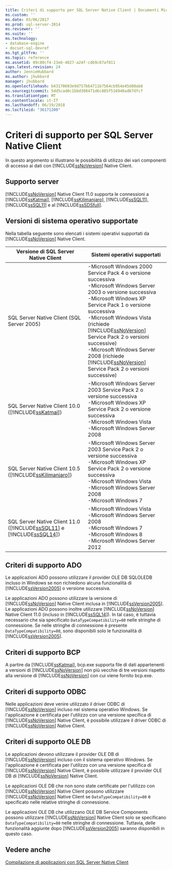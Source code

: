 ```yaml
---
title: Criteri di supporto per SQL Server Native Client | Documenti Microsoft
ms.custom: ''
ms.date: 03/06/2017
ms.prod: sql-server-2014
ms.reviewer: ''
ms.suite: ''
ms.technology:
- database-engine
- docset-sql-devref
ms.tgt_pltfrm: ''
ms.topic: reference
ms.assetid: 09c80cf4-23e6-4027-a24f-cdb9c87af811
caps.latest.revision: 24
author: JennieHubbard
ms.author: jhubbard
manager: jhubbard
ms.openlocfilehash: b43170693e9d757b64711b7564cb954e45d80ab8
ms.sourcegitcommit: 5dd5cad0c1bbd308471d6c885f516948ad67dfcf
ms.translationtype: MT
ms.contentlocale: it-IT
ms.lasthandoff: 06/19/2018
ms.locfileid: "36171200"
---
```

# <a name="support-policies-for-sql-server-native-client"></a>Criteri di supporto per SQL Server Native Client
  In questo argomento si illustrano le possibilità di utilizzo dei vari componenti di accesso ai dati con [!INCLUDE[ssNoVersion](../../../includes/ssnoversion-md.md)] Native Client.  
  
## <a name="server-support"></a>Supporto server  
 [!INCLUDE[ssNoVersion](../../../includes/ssnoversion-md.md)] Native Client 11.0 supporta le connessioni a [!INCLUDE[ssKatmai](../../../includes/sskatmai-md.md)], [!INCLUDE[ssKilimanjaro](../../../includes/sskilimanjaro-md.md)], [!INCLUDE[ssSQL11](../../../includes/sssql11-md.md)], [!INCLUDE[ssSQL11](../../../includes/sssql11-md.md)] e al [!INCLUDE[ssSDSfull](../../../includes/sssdsfull-md.md)].  
  
## <a name="supported-operating-system-versions"></a>Versioni di sistema operativo supportate  
 Nella tabella seguente sono elencati i sistemi operativi supportati da [!INCLUDE[ssNoVersion](../../../includes/ssnoversion-md.md)] Native Client.  
  
|Versione di SQL Server Native Client|Sistemi operativi supportati|  
|--------------------------------------|---------------------------------|  
|SQL Server Native Client (SQL Server 2005)|-Microsoft Windows 2000 Service Pack 4 o versione successiva<br />-Microsoft Windows Server 2003 o versione successiva<br />-Microsoft Windows XP Service Pack 1 o versione successiva<br />-Microsoft Windows Vista (richiede [!INCLUDE[ssNoVersion](../../../includes/ssnoversion-md.md)] Service Pack 2 o versioni successive)<br />-Microsoft Windows Server 2008 (richiede [!INCLUDE[ssNoVersion](../../../includes/ssnoversion-md.md)] Service Pack 2 o versioni successive)|  
|SQL Server Native Client 10.0 ([!INCLUDE[ssKatmai](../../../includes/sskatmai-md.md)])|-Microsoft Windows Server 2003 Service Pack 2 o versione successiva<br />-Microsoft Windows XP Service Pack 2 o versione successiva<br />-Microsoft Windows Vista<br />-Microsoft Windows Server 2008|  
|SQL Server Native Client 10.5 ([!INCLUDE[ssKilimanjaro](../../../includes/sskilimanjaro-md.md)])|-Microsoft Windows Server 2003 Service Pack 2 o versione successiva<br />-Microsoft Windows XP Service Pack 2 o versione successiva<br />-Microsoft Windows Vista<br />-Microsoft Windows Server 2008<br />-Microsoft Windows 7|  
|SQL Server Native Client 11.0 ([!INCLUDE[ssSQL11](../../../includes/sssql11-md.md)] e [!INCLUDE[ssSQL14](../../../includes/sssql14-md.md)])|-Microsoft Windows Vista<br />-Microsoft Windows Server 2008<br />-Microsoft Windows 7<br />-Microsoft Windows 8<br />-Microsoft Windows Server 2012|  
  
## <a name="ado-support-policies"></a>Criteri di supporto ADO  
 Le applicazioni ADO possono utilizzare il provider OLE DB SQLOLEDB incluso in Windows se non richiedono alcuna funzionalità di [!INCLUDE[ssVersion2005](../../../includes/ssversion2005-md.md)] o versione successiva.  
  
 Le applicazioni ADO possono utilizzare la versione di [!INCLUDE[ssNoVersion](../../../includes/ssnoversion-md.md)] Native Client inclusa in [!INCLUDE[ssVersion2005](../../../includes/ssversion2005-md.md)]. Le applicazioni ADO possono inoltre utilizzare [!INCLUDE[ssNoVersion](../../../includes/ssnoversion-md.md)] Native Client 11.0 (incluso in [!INCLUDE[ssSQL14](../../../includes/sssql14-md.md)]). In tal caso, è tuttavia necessario che sia specificato `DataTypeCompatibility=80` nelle stringhe di connessione. Se nelle stringhe di connessione è presente `DataTypeCompatibility=80`, sono disponibili solo le funzionalità di [!INCLUDE[ssVersion2005](../../../includes/ssversion2005-md.md)].  
  
## <a name="bcp-support-policies"></a>Criteri di supporto BCP  
 A partire da [!INCLUDE[ssKatmai](../../../includes/sskatmai-md.md)], bcp.exe supporta file di dati appartenenti a versioni di [!INCLUDE[ssNoVersion](../../../includes/ssnoversion-md.md)] non più vecchie di tre versioni rispetto alla versione di [!INCLUDE[ssNoVersion](../../../includes/ssnoversion-md.md)] con cui viene fornito bcp.exe.  
  
## <a name="odbc-support-policies"></a>Criteri di supporto ODBC  
 Nelle applicazioni deve venire utilizzato il driver ODBC di [!INCLUDE[ssNoVersion](../../../includes/ssnoversion-md.md)] incluso nel sistema operativo Windows. Se l'applicazione è certificata per l'utilizzo con una versione specifica di [!INCLUDE[ssNoVersion](../../../includes/ssnoversion-md.md)] Native Client, è possibile utilizzare il driver ODBC di [!INCLUDE[ssNoVersion](../../../includes/ssnoversion-md.md)] Native Client.  
  
## <a name="ole-db-support-policies"></a>Criteri di supporto OLE DB  
 Le applicazioni devono utilizzare il provider OLE DB di [!INCLUDE[ssNoVersion](../../../includes/ssnoversion-md.md)] incluso con il sistema operativo Windows. Se l'applicazione è certificata per l'utilizzo con una versione specifica di [!INCLUDE[ssNoVersion](../../../includes/ssnoversion-md.md)] Native Client, è possibile utilizzare il provider OLE DB di [!INCLUDE[ssNoVersion](../../../includes/ssnoversion-md.md)] Native Client.  
  
 Le applicazioni OLE DB che non sono state certificate per l'utilizzo con [!INCLUDE[ssNoVersion](../../../includes/ssnoversion-md.md)] Native Client possono utilizzare [!INCLUDE[ssNoVersion](../../../includes/ssnoversion-md.md)] Native Client se `DataTypeCompatibility=80` è specificato nelle relative stringhe di connessione.  
  
 Le applicazioni OLE DB che utilizzano OLE DB Service Components possono utilizzare [!INCLUDE[ssNoVersion](../../../includes/ssnoversion-md.md)] Native Client solo se specificano `DataTypeCompatibility=80` nelle stringhe di connessione. Tuttavia, delle funzionalità aggiunte dopo [!INCLUDE[ssVersion2005](../../../includes/ssversion2005-md.md)] saranno disponibili in questo caso.  
  
## <a name="see-also"></a>Vedere anche  
 [Compilazione di applicazioni con SQL Server Native Client](building-applications-with-sql-server-native-client.md)  
  
  